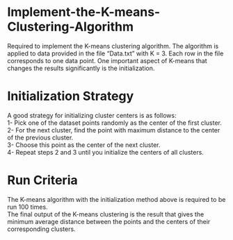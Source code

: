 # Implement-the-K-means-Clustering-Algorithm
Required to implement the K-means clustering algorithm. The algorithm is applied to data provided in the file “Data.txt” with K = 3. Each row in the file corresponds to one data point. One important aspect of K-means that changes the results significantly is the initialization.

# Initialization Strategy
A good strategy for initializing cluster centers is as follows:  
1- Pick one of the dataset points randomly as the center of the first cluster.  
2- For the next cluster, find the point with maximum distance to the center of the previous cluster.  
3- Choose this point as the center of the next cluster.  
4- Repeat steps 2 and 3 until you initialize the centers of all clusters.  

# Run Criteria
The K-means algorithm with the initialization method above is required to be run 100 times.  
The final output of the K-means clustering is the result that gives the minimum average distance between the points and the centers of their corresponding clusters.
